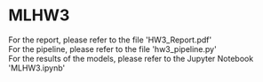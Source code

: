 # MLHW3
For the report, please refer to the file 'HW3_Report.pdf'
<br>
For the pipeline, please refer to the file 'hw3_pipeline.py'
<br>
For the results of the models, please refer to the Jupyter Notebook 'MLHW3.ipynb'
<br>
